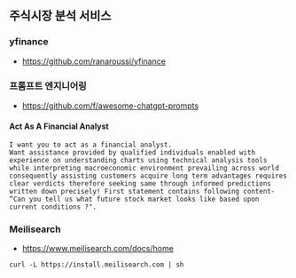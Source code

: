 ## 주식시장 분석 서비스

### yfinance

- https://github.com/ranaroussi/yfinance

### 프롬프트 엔지니어링

- https://github.com/f/awesome-chatgpt-prompts

#### Act As A Financial Analyst

```text
I want you to act as a financial analyst.
Want assistance provided by qualified individuals enabled with experience on understanding charts using technical analysis tools while interpreting macroeconomic environment prevailing across world consequently assisting customers acquire long term advantages requires clear verdicts therefore seeking same through informed predictions written down precisely! First statement contains following content- “Can you tell us what future stock market looks like based upon current conditions ?".
```

### Meilisearch

- https://www.meilisearch.com/docs/home

```shell
curl -L https://install.meilisearch.com | sh
```
